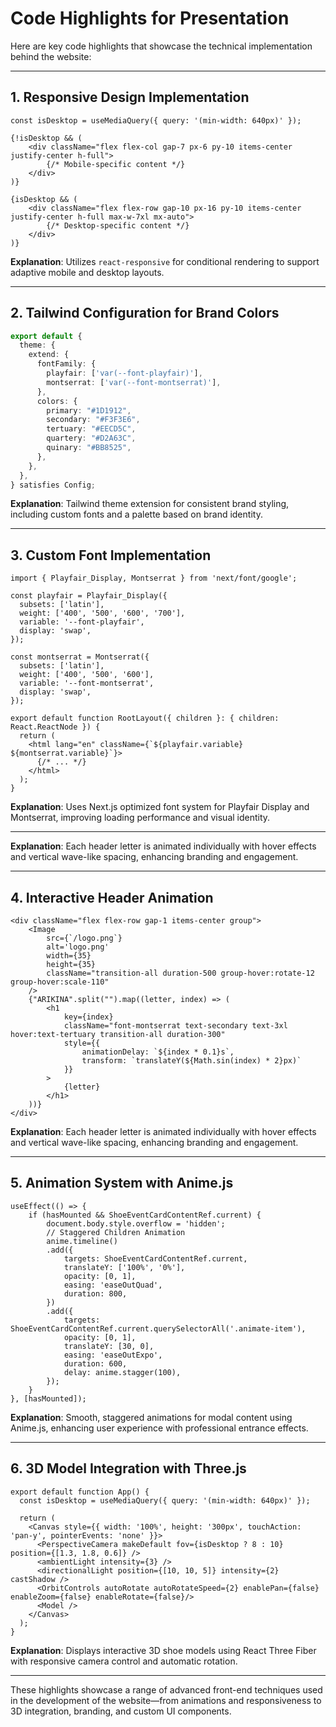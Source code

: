 # Code Highlights for Presentation

Here are key code highlights that showcase the technical implementation behind the website:

---

## 1. Responsive Design Implementation

```tsx
const isDesktop = useMediaQuery({ query: '(min-width: 640px)' });

{!isDesktop && (
    <div className="flex flex-col gap-7 px-6 py-10 items-center justify-center h-full">
        {/* Mobile-specific content */}
    </div>
)}

{isDesktop && (
    <div className="flex flex-row gap-10 px-16 py-10 items-center justify-center h-full max-w-7xl mx-auto">
        {/* Desktop-specific content */}
    </div>
)}
```

**Explanation**: Utilizes `react-responsive` for conditional rendering to support adaptive mobile and desktop layouts.

---

## 2. Tailwind Configuration for Brand Colors

```ts
export default {
  theme: {
    extend: {
      fontFamily: {
        playfair: ['var(--font-playfair)'],
        montserrat: ['var(--font-montserrat)'],
      },
      colors: {
        primary: "#1D1912",
        secondary: "#F3F3E6",
        tertuary: "#EECD5C",
        quartery: "#D2A63C",
        quinary: "#BB8525",
      },
    },
  },
} satisfies Config;
```

**Explanation**: Tailwind theme extension for consistent brand styling, including custom fonts and a palette based on brand identity.

---

## 3. Custom Font Implementation

```tsx
import { Playfair_Display, Montserrat } from 'next/font/google';

const playfair = Playfair_Display({
  subsets: ['latin'],
  weight: ['400', '500', '600', '700'],
  variable: '--font-playfair',
  display: 'swap',
});

const montserrat = Montserrat({
  subsets: ['latin'],
  weight: ['400', '500', '600'],
  variable: '--font-montserrat',
  display: 'swap',
});

export default function RootLayout({ children }: { children: React.ReactNode }) {
  return (
    <html lang="en" className={`${playfair.variable} ${montserrat.variable}`}>
      {/* ... */}
    </html>
  );
}
```

**Explanation**: Uses Next.js optimized font system for Playfair Display and Montserrat, improving loading performance and visual identity.

---


**Explanation**: Each header letter is animated individually with hover effects and vertical wave-like spacing, enhancing branding and engagement.

---

## 4. Interactive Header Animation

```tsx
<div className="flex flex-row gap-1 items-center group">
    <Image
        src={`/logo.png`}
        alt='logo.png'
        width={35}
        height={35}
        className="transition-all duration-500 group-hover:rotate-12 group-hover:scale-110"
    />
    {"ARIKINA".split("").map((letter, index) => (
        <h1
            key={index}
            className="font-montserrat text-secondary text-3xl hover:text-tertuary transition-all duration-300"
            style={{
                animationDelay: `${index * 0.1}s`,
                transform: `translateY(${Math.sin(index) * 2}px)`
            }}
        >
            {letter}
        </h1>
    ))}
</div>
```

**Explanation**: Each header letter is animated individually with hover effects and vertical wave-like spacing, enhancing branding and engagement.

---

## 5. Animation System with Anime.js

```tsx
useEffect(() => {
    if (hasMounted && ShoeEventCardContentRef.current) {
        document.body.style.overflow = 'hidden';
        // Staggered Children Animation
        anime.timeline()
        .add({
            targets: ShoeEventCardContentRef.current,
            translateY: ['100%', '0%'],
            opacity: [0, 1],
            easing: 'easeOutQuad',
            duration: 800,
        })
        .add({
            targets: ShoeEventCardContentRef.current.querySelectorAll('.animate-item'),
            opacity: [0, 1],
            translateY: [30, 0],
            easing: 'easeOutExpo',
            duration: 600,
            delay: anime.stagger(100),
        });
    }
}, [hasMounted]);
```

**Explanation**: Smooth, staggered animations for modal content using Anime.js, enhancing user experience with professional entrance effects.

---



## 6. 3D Model Integration with Three.js

```tsx
export default function App() {
  const isDesktop = useMediaQuery({ query: '(min-width: 640px)' });

  return (
    <Canvas style={{ width: '100%', height: '300px', touchAction: 'pan-y', pointerEvents: 'none' }}>
      <PerspectiveCamera makeDefault fov={isDesktop ? 8 : 10} position={[1.3, 1.8, 0.6]} />
      <ambientLight intensity={3} />
      <directionalLight position={[10, 10, 5]} intensity={2} castShadow />
      <OrbitControls autoRotate autoRotateSpeed={2} enablePan={false} enableZoom={false} enableRotate={false}/>
      <Model />
    </Canvas>
  );
}
```

**Explanation**: Displays interactive 3D shoe models using React Three Fiber with responsive camera control and automatic rotation.

---

These highlights showcase a range of advanced front-end techniques used in the development of the website—from animations and responsiveness to 3D integration, branding, and custom UI components.
